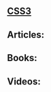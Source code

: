 ## [CSS3](http://clojure.org/)


## Articles:

## Books:

## Videos:


<!-- PROJECTS_LIST_START -->
<!-- PROJECTS_LIST_END -->
